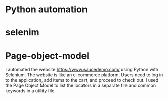 # Python automation
# selenim
# Page-object-model
I automated the website https://www.saucedemo.com/ using Python with Selenium. The website is like an e-commerce platform. Users need to log in to the application, add items to the cart, and proceed to check out. I used the Page Object Model to list the locators in a separate file and common keywords in a utility file.
